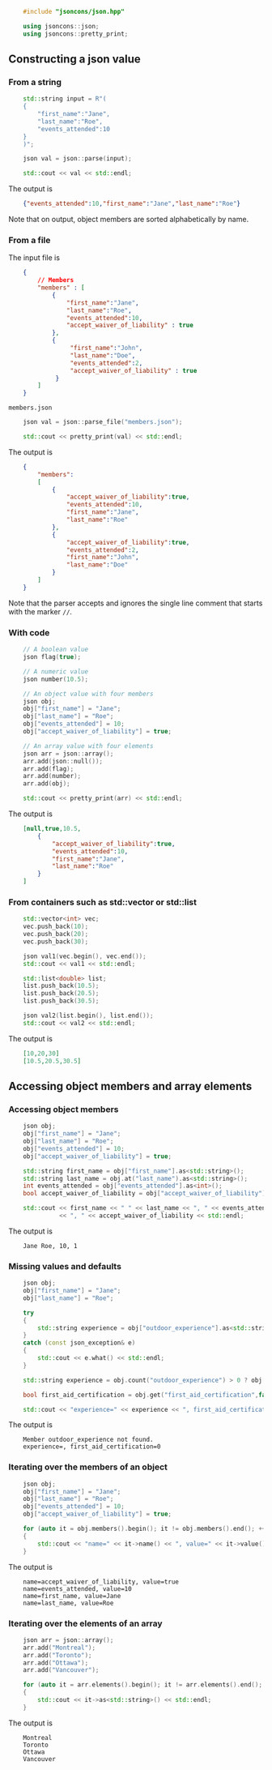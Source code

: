 ```c++
    #include "jsoncons/json.hpp"

    using jsoncons::json;
    using jsoncons::pretty_print;
```
## Constructing a json value

### From a string
```c++
    std::string input = R"(
    {
        "first_name":"Jane",
        "last_name":"Roe",
        "events_attended":10
    }
    )";

    json val = json::parse(input);

    std::cout << val << std::endl;
```
The output is
```json
    {"events_attended":10,"first_name":"Jane","last_name":"Roe"}
```
Note that on output, object members are sorted alphabetically by name.

### From a file

The input file is
```json
    {
        // Members
        "members" : [
            {
                "first_name":"Jane",
                "last_name":"Roe",
                "events_attended":10,
                "accept_waiver_of_liability" : true
            },
            {
                 "first_name":"John",
                 "last_name":"Doe",
                 "events_attended":2,
                 "accept_waiver_of_liability" : true
             }
        ]
    }
```
`members.json`
```c++
    json val = json::parse_file("members.json");

    std::cout << pretty_print(val) << std::endl;
```
The output is
```json
    {
        "members":
        [
            {
                "accept_waiver_of_liability":true,
                "events_attended":10,
                "first_name":"Jane",
                "last_name":"Roe"
            },
            {
                "accept_waiver_of_liability":true,
                "events_attended":2,
                "first_name":"John",
                "last_name":"Doe"
            }
        ]
    }
```
Note that the parser accepts and ignores the single line comment that starts with the marker `//`.

### With code
```c++
    // A boolean value
    json flag(true);

    // A numeric value
    json number(10.5);

    // An object value with four members
    json obj;
    obj["first_name"] = "Jane";
    obj["last_name"] = "Roe";
    obj["events_attended"] = 10;
    obj["accept_waiver_of_liability"] = true;

    // An array value with four elements
    json arr = json::array();
    arr.add(json::null());
    arr.add(flag);
    arr.add(number);
    arr.add(obj);

    std::cout << pretty_print(arr) << std::endl;
```
The output is
```json
    [null,true,10.5,
        {
            "accept_waiver_of_liability":true,
            "events_attended":10,
            "first_name":"Jane",
            "last_name":"Roe"
        }
    ]
```
### From containers such as std::vector or std::list
```c++
    std::vector<int> vec;
    vec.push_back(10);
    vec.push_back(20);
    vec.push_back(30);

    json val1(vec.begin(), vec.end());
    std::cout << val1 << std::endl;

    std::list<double> list;
    list.push_back(10.5);
    list.push_back(20.5);
    list.push_back(30.5);

    json val2(list.begin(), list.end());
    std::cout << val2 << std::endl;
```
The output is 
```json
    [10,20,30]
    [10.5,20.5,30.5]
```
## Accessing object members and array elements

### Accessing object members
```c++
    json obj;
    obj["first_name"] = "Jane";
    obj["last_name"] = "Roe";
    obj["events_attended"] = 10;
    obj["accept_waiver_of_liability"] = true;

    std::string first_name = obj["first_name"].as<std::string>();
    std::string last_name = obj.at("last_name").as<std::string>();
    int events_attended = obj["events_attended"].as<int>();
    bool accept_waiver_of_liability = obj["accept_waiver_of_liability"].as<bool>();

    std::cout << first_name << " " << last_name << ", " << events_attended 
              << ", " << accept_waiver_of_liability << std::endl;
```
The output is
```
    Jane Roe, 10, 1
```
### Missing values and defaults
```c++
    json obj;
    obj["first_name"] = "Jane";
    obj["last_name"] = "Roe";

    try
    {
        std::string experience = obj["outdoor_experience"].as<std::string>();
    }
    catch (const json_exception& e)
    {
        std::cout << e.what() << std::endl;
    }

    std::string experience = obj.count("outdoor_experience") > 0 ? obj["outdoor_experience"].as<std::string>() : "";

    bool first_aid_certification = obj.get("first_aid_certification",false).as<bool>();

    std::cout << "experience=" << experience << ", first_aid_certification=" << first_aid_certification << std::endl;
```
The output is
```
    Member outdoor_experience not found.
    experience=, first_aid_certification=0
```
### Iterating over the members of an object
```c++
    json obj;
    obj["first_name"] = "Jane";
    obj["last_name"] = "Roe";
    obj["events_attended"] = 10;
    obj["accept_waiver_of_liability"] = true;

    for (auto it = obj.members().begin(); it != obj.members().end(); ++it)
    {
        std::cout << "name=" << it->name() << ", value=" << it->value().as<std::string>() << std::endl;
    }
```
The output is
```
    name=accept_waiver_of_liability, value=true
    name=events_attended, value=10
    name=first_name, value=Jane
    name=last_name, value=Roe
```
### Iterating over the elements of an array
```c++
    json arr = json::array();
    arr.add("Montreal");
    arr.add("Toronto");
    arr.add("Ottawa");
    arr.add("Vancouver");

    for (auto it = arr.elements().begin(); it != arr.elements().end(); ++it)
    {
        std::cout << it->as<std::string>() << std::endl;
    }
```
The output is
```
    Montreal
    Toronto
    Ottawa
    Vancouver
```
